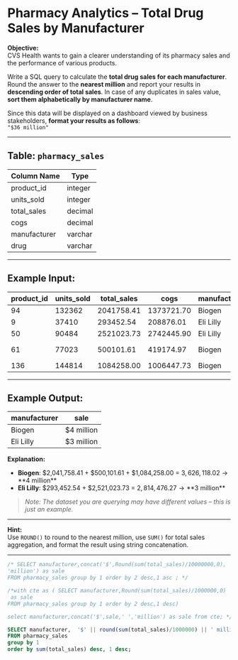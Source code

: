 # Pharmacy Analytics – Total Drug Sales by Manufacturer

**Objective:**  
CVS Health wants to gain a clearer understanding of its pharmacy sales and the performance of various products.

Write a SQL query to calculate the **total drug sales for each manufacturer**. Round the answer to the **nearest million** and report your results in **descending order of total sales**. In case of any duplicates in sales value, **sort them alphabetically by manufacturer name**.

Since this data will be displayed on a dashboard viewed by business stakeholders, **format your results as follows**:  
`"$36 million"`

---

## Table: `pharmacy_sales`

| Column Name   | Type     |
|---------------|----------|
| product_id    | integer  |
| units_sold    | integer  |
| total_sales   | decimal  |
| cogs          | decimal  |
| manufacturer  | varchar  |
| drug          | varchar  |

---

## Example Input:

| product_id | units_sold | total_sales | cogs       | manufacturer | drug             |
|------------|------------|-------------|------------|--------------|------------------|
| 94         | 132362     | 2041758.41  | 1373721.70 | Biogen       | UP and UP        |
| 9          | 37410      | 293452.54   | 208876.01  | Eli Lilly    | Zyprexa          |
| 50         | 90484      | 2521023.73  | 2742445.90 | Eli Lilly    | Dermasorb        |
| 61         | 77023      | 500101.61   | 419174.97  | Biogen       | Varicose Relief  |
| 136        | 144814     | 1084258.00  | 1006447.73 | Biogen       | Burkhart         |

---

## Example Output:

| manufacturer | sale       |
|--------------|------------|
| Biogen       | $4 million |
| Eli Lilly    | $3 million |

**Explanation:**  
- **Biogen**: $2,041,758.41 + $500,101.61 + $1,084,258.00 = $3,626,118.02 → **$4 million**
- **Eli Lilly**: $293,452.54 + $2,521,023.73 = $2,814,476.27 → **$3 million**

> _Note: The dataset you are querying may have different values – this is just an example._

---

**Hint:**  
Use `ROUND()` to round to the nearest million, use `SUM()` for total sales aggregation, and format the result using string concatenation.

---
```sql
/* SELECT manufacturer,concat('$',Round(sum(total_sales)/10000000,0),
'million') as sale  
FROM pharmacy_sales group by 1 order by 2 desc,1 asc ; */

/*with cte as ( SELECT manufacturer,Round(sum(total_sales)/1000000,0)
 as sale  
FROM pharmacy_sales group by 1 order by 2 desc,1 desc)

select manufacturer,concat('$',sale,' ','million') as sale from cte; */

SELECT manufacturer,  '$' || round(sum(total_sales)/1000000) || ' million' as sales_mil
FROM pharmacy_sales
group by 1
order by sum(total_sales) desc, 1 desc;
